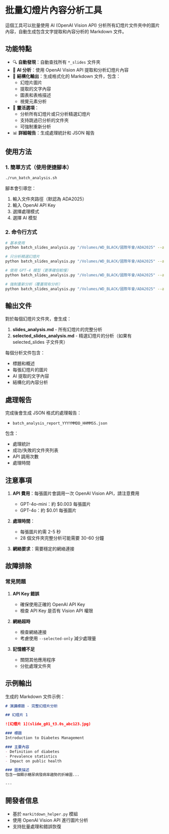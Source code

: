 # 批量幻燈片內容分析工具

這個工具可以批量使用 AI (OpenAI Vision API) 分析所有幻燈片文件夾中的圖片內容，自動生成包含文字提取和內容分析的 Markdown 文件。

## 功能特點

- 🔍 **自動發現**：自動查找所有 `*_slides` 文件夾
- 🤖 **AI 分析**：使用 OpenAI Vision API 提取和分析幻燈片內容
- 📝 **結構化輸出**：生成格式化的 Markdown 文件，包含：
  - 幻燈片圖片
  - 提取的文字內容
  - 圖表和表格描述
  - 視覺元素分析
- 🎯 **靈活選項**：
  - 分析所有幻燈片或只分析精選幻燈片
  - 支持跳過已分析的文件夾
  - 可強制重新分析
- 📊 **詳細報告**：生成處理統計和 JSON 報告

## 使用方法

### 1. 簡單方式（使用便捷腳本）

```bash
./run_batch_analysis.sh
```

腳本會引導您：
1. 輸入文件夾路徑（默認為 ADA2025）
2. 輸入 OpenAI API Key
3. 選擇處理模式
4. 選擇 AI 模型

### 2. 命令行方式

```bash
# 基本使用
python batch_slides_analysis.py "/Volumes/WD_BLACK/國際年會/ADA2025" --api-key YOUR_API_KEY

# 只分析精選幻燈片
python batch_slides_analysis.py "/Volumes/WD_BLACK/國際年會/ADA2025" --api-key YOUR_API_KEY --selected-only

# 使用 GPT-4 模型（更準確但較慢）
python batch_slides_analysis.py "/Volumes/WD_BLACK/國際年會/ADA2025" --api-key YOUR_API_KEY --model gpt-4o

# 強制重新分析（覆蓋現有分析）
python batch_slides_analysis.py "/Volumes/WD_BLACK/國際年會/ADA2025" --api-key YOUR_API_KEY --force
```

## 輸出文件

對於每個幻燈片文件夾，會生成：

1. **slides_analysis.md** - 所有幻燈片的完整分析
2. **selected_slides_analysis.md** - 精選幻燈片的分析（如果有 selected_slides 子文件夾）

每個分析文件包含：
- 標題和概述
- 每張幻燈片的圖片
- AI 提取的文字內容
- 結構化的內容分析

## 處理報告

完成後會生成 JSON 格式的處理報告：
- `batch_analysis_report_YYYYMMDD_HHMMSS.json`

包含：
- 處理統計
- 成功/失敗的文件夾列表
- API 調用次數
- 處理時間

## 注意事項

1. **API 費用**：每張圖片會調用一次 OpenAI Vision API，請注意費用
   - GPT-4o-mini：約 $0.003 每張圖片
   - GPT-4o：約 $0.01 每張圖片

2. **處理時間**：
   - 每張圖片約需 2-5 秒
   - 28 個文件夾完整分析可能需要 30-60 分鐘

3. **網絡要求**：需要穩定的網絡連接

## 故障排除

### 常見問題

1. **API Key 錯誤**
   - 確保使用正確的 OpenAI API Key
   - 檢查 API Key 是否有 Vision API 權限

2. **網絡超時**
   - 檢查網絡連接
   - 考慮使用 `--selected-only` 減少處理量

3. **記憶體不足**
   - 關閉其他應用程序
   - 分批處理文件夾

## 示例輸出

生成的 Markdown 文件示例：

```markdown
# 演講標題 - 完整幻燈片分析

## 幻燈片 1

![幻燈片 1](slide_g01_t3.0s_abc123.jpg)

### 標題
Introduction to Diabetes Management

### 主要內容
- Definition of diabetes
- Prevalence statistics
- Impact on public health

### 圖表描述
包含一個顯示糖尿病發病率趨勢的折線圖...

---
```

## 開發者信息

- 基於 `markitdown_helper.py` 模組
- 使用 OpenAI Vision API 進行圖片分析
- 支持批量處理和錯誤恢復